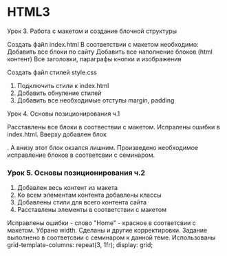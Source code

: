 # HTML3
Урок 3. Работа с макетом и создание блочной структуры

Создать файл index.html
В соответствии с макетом необходимо:
Добавить все блоки по сайту
Добавить все наполнение блоков (html контент)
Все заголовки, параграфы кнопки и изображения

Создать файл стилей style.css
1. Подключить стили к index.html
2. Добавить обнуление стилей
3. Добавить все необходимые отступы margin, padding

Урок 4. Основы позиционирования ч.1

Расставлены все блоки в соотвествии с макетом. Испралены ошибки в index.html.
Вверху добавлен блок <div>. А внизу этот блок окзался лишним. Произведено необходимое исправление блоков в соответсвии с семинаром.

### Урок 5. Основы позиционирования ч.2

1. Добавлен весь контент из макета
2. Ко всем элементам контента добавлены классы
3. Добавлены стили для всего контента сайта
4. Расставлены элементы в соответствии с макетом

Исправлены ошибки - слово "Home" - красное в соответсвии с макетом.
Убрано width. Сделаны и другие корректировки.
Задание выполнено в соответсвии с семинаром к данной теме. 
Использованы grid-template-columns: repeat(3, 1fr); display: grid;